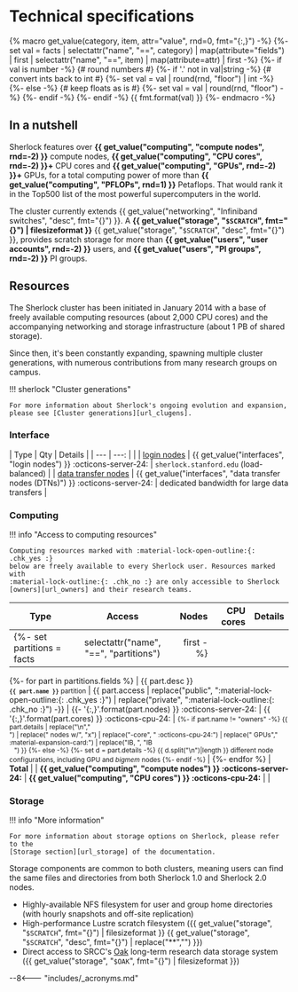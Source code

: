 # Technical specifications
<!-- markdownlint-disable MD013 MD037 -->

{% macro get_value(category, item, attr="value", rnd=0, fmt="{:,}") -%}
    {%- set val = facts   | selectattr("name", "==", category)
                          | map(attribute="fields") | first
                          | selectattr("name", "==", item)
                          | map(attribute=attr) | first -%}
    {%- if val is number -%} {# round numbers #}
        {%- if '.' not in val|string -%} {# convert ints back to int #}
            {%- set val = val | round(rnd, "floor") | int -%}
        {%- else -%} {# keep floats as is #}
            {%- set val = val | round(rnd, "floor") -%}
        {%- endif -%}
    {%- endif -%}
    {{ fmt.format(val) }}
{%- endmacro -%}


## In a nutshell

Sherlock features over **{{ get_value("computing", "compute nodes", rnd=-2)
}}** compute nodes, **{{ get_value("computing", "CPU cores", rnd=-2) }}+** CPU
cores and **{{ get_value("computing", "GPUs", rnd=-2) }}+** GPUs, for a total
computing power of more than **{{ get_value("computing", "PFLOPs", rnd=1) }}**
Petaflops. That would rank it in the Top500 list of the most powerful
supercomputers in the world.

The cluster currently extends {{ get_value("networking", "Infiniband switches",
"desc", fmt="{}") }}. A **{{ get_value("storage", "`$SCRATCH`", fmt="{}") |
filesizeformat }}** {{ get_value("storage", "`$SCRATCH`", "desc", fmt="{}") }},
provides scratch storage for more than **{{ get_value("users", "user accounts",
rnd=-2) }}** users, and **{{ get_value("users", "PI groups", rnd=-2) }}** PI
groups.


## Resources

The Sherlock cluster has been initiated in January 2014 with a base of freely
available computing resources (about 2,000 CPU cores) and the accompanying
networking and storage infrastructure (about 1 PB of shared storage).

Since then, it's been constantly expanding, spawning multiple cluster
generations, with numerous contributions from many research groups on campus.

!!! sherlock "Cluster generations"

    For more information about Sherlock's ongoing evolution and expansion,
    please see [Cluster generations][url_clugens].

### Interface

| Type           | Qty  | Details |
| ---            | ---: |         |
| [login nodes][url_login] | {{ get_value("interfaces", "login nodes") }} :octicons-server-24: | `sherlock.stanford.edu` (load-balanced) |
| [data transfer nodes][url_dtn] | {{ get_value("interfaces", "data transfer nodes (DTNs)") }} :octicons-server-24: | dedicated bandwidth for large data transfers |

### Computing

!!! info "Access to computing resources"

    Computing resources marked with :material-lock-open-outline:{: .chk_yes :}
    below are freely available to every Sherlock user. Resources marked with
    :material-lock-outline:{: .chk_no :} are only accessible to Sherlock
    [owners][url_owners] and their research teams.



<style>
th:nth-child(2)  { min-width: 0 !important;
</style>

| Type  | Access | Nodes | CPU cores | Details |
| ---   | :---:   | ---:  | ---:      | ---     |
{%- set partitions = facts | selectattr("name", "==", "partitions") | first -%}
{%- for part in partitions.fields %}
| {{ part.desc }}<br/><small>**`{{ part.name }}`** partition</small>  | {{ part.access
        | replace("public",  ":material-lock-open-outline:{: .chk_yes :}")
        | replace("private", ":material-lock-outline:{: .chk_no :}") -}}
| {{- '{:,}'.format(part.nodes) }} :octicons-server-24: | {{ '{:,}'.format(part.cores) }} :octicons-cpu-24: | <small>
    {%- if part.name != "owners" -%}
        {{ part.details | replace("\n","<br/>")
                        | replace(" nodes w/", "x")
                        | replace("-core", " :octicons-cpu-24:")
                        | replace(" GPUs"," :material-expansion-card:")
                        | replace("IB, ", "IB<br/><span style='visibility: hidden'>- </span>")
        }}
    {%- else -%}
        {%- set d = part.details -%}
        {{ d.split("\n")|length }} different node configurations, including GPU and _bigmem_ nodes
    {%- endif -%}
</small> |
{%- endfor %}
| **Total** | | **{{ get_value("computing", "compute nodes") }} :octicons-server-24:** | **{{ get_value("computing", "CPU cores") }} :octicons-cpu-24:** | |



### Storage

!!! info "More information"

    For more information about storage options on Sherlock, please refer to the
    [Storage section][url_storage] of the documentation.

Storage components are common to both clusters, meaning users can find the same
files and directories from both Sherlock 1.0 and Sherlock 2.0 nodes.

* Highly-available NFS filesystem for user and group home directories (with
  hourly snapshots and off-site replication)
* High-performance Lustre scratch filesystem ({{ get_value("storage",
  "`$SCRATCH`", fmt="{}") | filesizeformat }} {{ get_value("storage",
  "`$SCRATCH`", "desc", fmt="{}") | replace("**","") }})
* Direct access to SRCC's [Oak][url_oak] long-term research data storage system
  ({{ get_value("storage", "`$OAK`", fmt="{}") | filesizeformat }})



[comment]: #  (link URLs -----------------------------------------------------)
[url_status]:  https://status.sherlock.stanford.edu
[url_gpus]:    /docs/user-guide/gpu
[url_storage]: /docs/storage
[url_login]:   /docs/user-guide/running-jobs/#login-nodes
[url_dtn]:     /docs/storage/data-transfer#data-transfer-node-dtn
[url_oak]:     //uit.stanford.edu/service/oak-storage
[url_clugens]: /docs/overview/concepts/#cluster-generations
[url_owners]:  /docs/overview/concepts/#investing-in-sherlock



--8<--- "includes/_acronyms.md"
